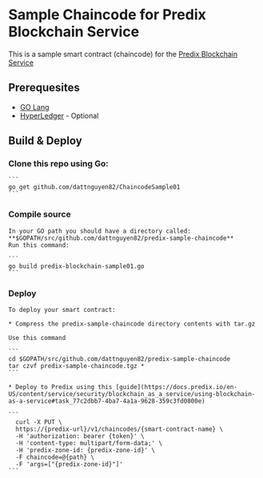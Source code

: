 # Sample Chaincode for Predix Blockchain Service
This is a sample smart contract (chaincode) for the [Predix Blockchain Service](https://docs.predix.io/en-US/content/service/security/blockchain_as_a_service/)


## Prerequesites

* [GO Lang](https://golang.org/)
* [HyperLedger](http://hyperledger-fabric.readthedocs.io/en/release-1.0/getting_started.html#install-prerequisites) - Optional

## Build & Deploy

### Clone this repo using Go:

	```
	go get github.com/dattnguyen82/ChaincodeSample01
	```

### Compile source

    In your GO path you should have a directory called:  **$GOPATH/src/github.com/dattnguyen82/predix-sample-chaincode**
    Run this command:

	```
	go build predix-blockchain-sample01.go
	```

### Deploy

    To deploy your smart contract:

    * Compress the predix-sample-chaincode directory contents with tar.gz

    Use this command

	```
	cd $GOPATH/src/github.com/dattnguyen82/predix-sample-chaincode
	tar czvf predix-sample-chaincode.tgz *
	```

	* Deploy to Predix using this [guide](https://docs.predix.io/en-US/content/service/security/blockchain_as_a_service/using-blockchain-as-a-service#task_77c2dbb7-4ba7-4a1a-9628-359c3fd0800e)

    ```
      curl -X PUT \
      https://{predix-url}/v1/chaincodes/{smart-contract-name} \
      -H 'authorization: bearer {token}' \
      -H 'content-type: multipart/form-data;' \
      -H 'predix-zone-id: {predix-zone-id}' \
      -F chaincode=@{path} \
      -F 'args=["{predix-zone-id}"]'
    ```